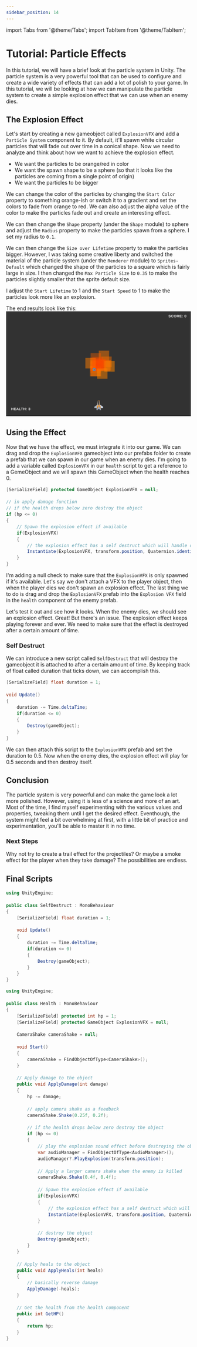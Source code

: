 ```yaml
---
sidebar_position: 14
---
```


import Tabs from '@theme/Tabs';
import TabItem from '@theme/TabItem';

# Tutorial: Particle Effects
In this tutorial, we will have a brief look at the particle system in Unity. The particle system is a very powerful tool that can be used to configure and create a wide variety of effects that can add a lot of polish to your game. In this tutorial, we will be looking at how we can manipulate the particle system to create a simple explosion effect that we can use when an enemy dies.

## The Explosion Effect
Let's start by creating a new gameobject called `ExplosionVFX` and add a `Particle System` component to it. By default, it'll spawn white circular particles that will fade out over time in a conical shape. Now we need to analyze and think about how we want to achieve the explosion effect.

- We want the particles to be orange/red in color
- We want the spawn shape to be a sphere (so that it looks like the particles are coming from a single point of origin)
- We want the particles to be bigger

We can change the color of the particles by changing the `Start Color` property to something orange-ish or switch it to a gradient and set the colors to fade from orange to red. We can also adjust the alpha value of the color to make the particles fade out and create an interesting effect.

We can then change the `Shape` property (under the `Shape` module) to sphere and adjust the `Radius` property to make the particles spawn from a sphere. I set my radius to `0.1`.

We can then change the `Size over Lifetime` property to make the particles bigger. However, I was taking some creative liberty and switched the material of the particle system (under the `Renderer` module) to `Sprites-Default` which changed the shape of the particles to a square which is fairly large in size. I then changed the `Max Particle Size` to `0.35` to make the particles slightly smaller that the sprite default size.

I adjust the `Start Lifetime` to 1 and the `Start Speed` to 1 to make the particles look more like an explosion.

The end results look like this:
![Explosion VFX](../../static/screenshots/Explosion.gif)

## Using the Effect
Now that we have the effect, we must integrate it into our game. We can drag and drop the `ExplosionVFX` gameobject into our prefabs folder to create a prefab that we can spawn in our game when an enemy dies. I'm going to add a variable called `ExplosionVFX` in our `health` script to get a reference to a GemeObject and we will spawn this GameObject when the health reaches 0.

```csharp
[SerializeField] protected GameObject ExplosionVFX = null;

// in apply damage function
// if the health drops below zero destroy the object
if (hp <= 0)
{
    // Spawn the explosion effect if available
    if(ExplosionVFX)
    {
        // the explosion effect has a self destruct which will handle destroying itself
        Instantiate(ExplosionVFX, transform.position, Quaternion.identity);
    }
}
```

I'm adding a null check to make sure that the `ExplosionVFX` is only spawned if it's available. Let's say we don't attach a VFX to the player object, then when the player dies we don't spawn an explosion effect. The last thing we to do is drag and drop the `ExplosionVFX` prefab into the `Explosion VFX` field in the `health` component of the enemy prefab.

Let's test it out and see how it looks. When the enemy dies, we should see an explosion effect. Great! But there's an issue. The explosion effect keeps playing forever and ever. We need to make sure that the effect is destroyed after a certain amount of time.

### Self Destruct
We can introduce a new script called `SelfDestruct` that will destroy the gameobject it is attached to after a certain amount of time. By keeping track of float called duration that ticks down, we can accomplish this.

```csharp
[SerializeField] float duration = 1;

void Update()
{
    duration -= Time.deltaTime;
    if(duration <= 0)
    {
        Destroy(gameObject);
    }
}
```

We can then attach this script to the `ExplosionVFX` prefab and set the duration to 0.5. Now when the enemy dies, the explosion effect will play for 0.5 seconds and then destroy itself.

## Conclusion
The particle system is very powerful and can make the game look a lot more polished. However, using it is less of a science and more of an art. Most of the time, I find myself experimenting with the various values and properties, tweaking them until I get the desired effect. Eventhough, the system might feel a bit overwhelming at first, with a little bit of practice and experimentation, you'll be able to master it in no time. 

### Next Steps
Why not try to create a trail effect for the projectiles? Or maybe a smoke effect for the player when they take damage? The possibilities are endless.

## Final Scripts
<Tabs>
<TabItem value="SelfDestruct.cs">

```csharp
using UnityEngine;

public class SelfDestruct : MonoBehaviour
{
    [SerializeField] float duration = 1;

    void Update()
    {
        duration -= Time.deltaTime;
        if(duration <= 0)
        {
            Destroy(gameObject);
        }
    }
}
```

</TabItem>
<TabItem value="Health.cs">

```csharp
using UnityEngine;

public class Health : MonoBehaviour
{
	[SerializeField] protected int hp = 1;
	[SerializeField] protected GameObject ExplosionVFX = null;

	CameraShake cameraShake = null;

	void Start()
	{
		cameraShake = FindObjectOfType<CameraShake>();
	}

	// Apply damage to the object
	public void ApplyDamage(int damage)
	{
		hp -= damage;

		// apply camera shake as a feedback
		cameraShake.Shake(0.25f, 0.2f);

		// if the health drops below zero destroy the object
		if (hp <= 0)
		{
			// play the explosion sound effect before destroying the object
			var audioManager = FindObjectOfType<AudioManager>();
			audioManager?.PlayExplosion(transform.position);

			// Apply a larger camera shake when the enemy is killed
			cameraShake.Shake(0.4f, 0.4f);

			// Spawn the explosion effect if available
			if(ExplosionVFX)
			{
				// the explosion effect has a self destruct which will handle destroying itself
				Instantiate(ExplosionVFX, transform.position, Quaternion.identity);
			}

			// destroy the object
			Destroy(gameObject);
		}
	}

	// Apply heals to the object
	public void ApplyHeals(int heals)
	{
		// basically reverse damage
		ApplyDamage(-heals);
	}

	// Get the health from the health component
	public int GetHP() 
	{
		return hp;
	}
}

```

</TabItem>
</Tabs>